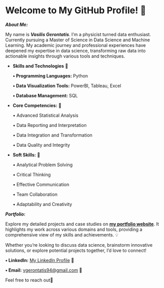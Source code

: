 # Welcome to My GitHub Profile! 👋

***About Me:***

  My name is ***Vasilis Gerontatis***. I’m a physicist turned data enthusiast. Currently pursuing a Master of Science in Data Science and Machine Learning. My academic journey and professional experiences have deepened my expertise in data science, transforming raw data into actionable insights through various tools and techniques.

- **Skills and Technologies** 🔧

  **• Programming Languages:** Python 

  **• Data Visualization Tools:** PowerBI, Tableau, Excel 
    
  **• Database Management:** SQL 

- **Core Competencies:** 🎯

  • Advanced Statistical Analysis

  • Data Reporting and Interpretation

  • Data Integration and Transformation

  • Data Quality and Integrity


- **Soft Skills:** 💼

  • Analytical Problem Solving

  • Critical Thinking
    
  • Effective Communication

  • Team Collaboration
    
  • Adaptability and Creativity

***Portfolio:***

Explore my detailed projects and case studies on **[my portfolio website](https://billygeros94.github.io/Portfolio/)**. It highlights my work across various domains and tools, providing a comprehensive view of my skills and achievements. 💡

Whether you’re looking to discuss data science, brainstorm innovative solutions, or explore potential projects together, I’d love to connect!

**• LinkedIn:** [My LinkedIn Profile](https://www.linkedin.com/in/vasilis-gerontatis-46169814a/) 🔗

**• Email:** vgerontatis94@gmail.com 📧

Feel free to reach out🚀
